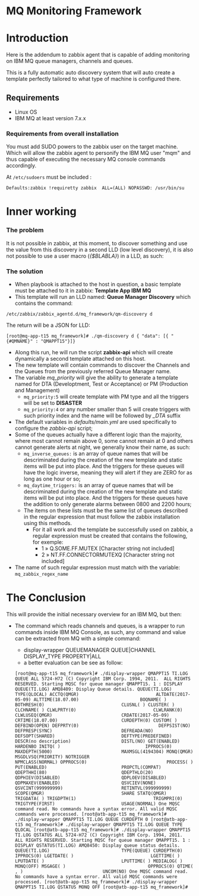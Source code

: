 MQ Monitoring Framework
=======================

# Introduction

Here is the addendum to zabbix agent that is capable of adding monitoring on IBM MQ queue managers, channels and queues.

This is a fully automatic auto discovery system that will auto create a template perfectly tailored to what type of machine is configured there.

## Requirements

* Linux OS
* IBM MQ at least version 7.x.x

### Requirements from overall installation

You must add SUDO powers to the zabbix user on the target machine.  
Which will allow the zabbix agent to personify the IBM MQ user "mqm" and thus capable of executing the necessary MQ console commands accordingly.

At `/etc/sudoers` must be included :

`Defaults:zabbix !requiretty
zabbix  ALL=(ALL) NOPASSWD: /usr/bin/su`

# Inner working

### The problem

It is not possible in zabbix, at this moment, to discover something and use the value from this discovery in a second LLD (low level discovery), it is also not possible to use a user macro (*{$BLABLA}*) in a LLD, as such:

### The solution

- When playbook is attached to the host in question, a basic template must be attached to it in zabbix: **Template App IBM MQ**
- This template will run an LLD named: **Queue Manager Discovery** which contains the command:

`/etc/zabbix/zabbix_agentd.d/mq_framework/qm-discovery d`

The return will be a JSON for LLD:

`
[root@mq-app-t15 mq_framework]# ./qm-discovery d
{ "data": [{ "{#QMNAME}" : "QMAPPT15"}]}
`

- Along this run, he will run the script **zabbix-api** which will create dynamically a second template attached on this host.
- The new template will contain commands to discover the Channels and the Queues from the previously referred Queue Manager name.
- The variable *mq_priority* will give the ability to generate a template named for DTA (Developtment, Test or Acceptance) or PM (Production and Management)
  - `mq_priority:5` will create template with PM type and all the triggers will be set to **DISASTER**
  - `mq_priority:4` or any number smaller than 5 will create triggers with such priority index and the name will be followed by *_DTA* suffix
- The default variables in *defaults/main.yml* are used specifically to configure the *zabbix-api* script;
- Some of the queues actually have a different logic than the majority, where most cannot remain above 0, some cannot remain at 0 and others cannot generate alerts at night, we generally know their name, as such:
  - `mq_inverse_queues:` is an array of queue names that will be descriminated during the creation of the new template and static items will be put into place. And the triggers for these queues will have the logic inverse, meaning they will alert if they are ZERO for as long as one hour or so;
  - `mq_daytime_triggers:` is an array of queue names that will be descriminated during the creation of the new template and static items will be put into place. And the triggers for these queues have the addition to only generate alarms between 0800 and 2200 hours;
  - The items on these lists must be the same list of queues described in the regular expression that must follow the zabbix installation using this methods.
    - For it all work and the template be successfully used on zabbix, a regular expression must be created that contains the following, for exemple:
      - 1    »    Q.SOME.FF.MUTEX    [Character string not included]
      - 2    »    NT.FF.CONNECTORMUTEXQ    [Character string not included]
- The name of such regular expression must match with the variable: `mq_zabbix_regex_name`

# The Conclusion

This will provide the initial necessary overview for an IBM MQ, but then:

- The command which reads channels and queues, is a wrapper to run commands inside IBM MQ Console, as such, any command and value can be extracted from MQ with a simple command:
  - display-wrapper QUEUEMANAGER QUEUE|CHANNEL DISPLAY_TYPE PROPERTY|ALL
  - a better evaluation can be see as follow:

  `
[root@mq-app-t15 mq_framework]# ./display-wrapper QMAPPT15 TI.LOG QUEUE ALL
5724-H72 (C) Copyright IBM Corp. 1994, 2011.  ALL RIGHTS RESERVED.
Starting MQSC for queue manager QMAPPT15.
     1 : DISPLAY QUEUE(TI.LOG)
AMQ8409: Display Queue details.
   QUEUE(TI.LOG)                           TYPE(QLOCAL)
   ACCTQ(QMGR)                             ALTDATE(2017-05-09)
   ALTTIME(18.07.00)                       BOQNAME( )
   BOTHRESH(0)                             CLUSNL( )
   CLUSTER( )                              CLCHNAME( )
   CLWLPRTY(0)                             CLWLRANK(0)
   CLWLUSEQ(QMGR)                          CRDATE(2017-05-09)
   CRTIME(18.07.00)                        CURDEPTH(0)
   CUSTOM( )                               DEFBIND(OPEN)
   DEFPRTY(0)                              DEFPSIST(NO)
   DEFPRESP(SYNC)                          DEFREADA(NO)
   DEFSOPT(SHARED)                         DEFTYPE(PREDEFINED)
   DESCR(no description)                   DISTL(NO)
   GET(ENABLED)                            HARDENBO
   INITQ( )                                IPPROCS(0)
   MAXDEPTH(5000)                          MAXMSGL(4194304)
   MONQ(QMGR)                              MSGDLVSQ(PRIORITY)
   NOTRIGGER                               NPMCLASS(NORMAL)
   OPPROCS(0)                              PROCESS( )
   PUT(ENABLED)                            PROPCTL(COMPAT)
   QDEPTHHI(80)                            QDEPTHLO(20)
   QDPHIEV(DISABLED)                       QDPLOEV(DISABLED)
   QDPMAXEV(ENABLED)                       QSVCIEV(NONE)
   QSVCINT(999999999)                      RETINTVL(999999999)
   SCOPE(QMGR)                             SHARE
   STATQ(QMGR)                             TRIGDATA( )
   TRIGDPTH(1)                             TRIGMPRI(0)
   TRIGTYPE(FIRST)                         USAGE(NORMAL)
One MQSC command read.
No commands have a syntax error.
All valid MQSC commands were processed.
[root@atb-app-t15 mq_framework]# ./display-wrapper QMAPPT15 TI.LOG QUEUE CURDEPTH
0
[root@atb-app-t15 mq_framework]# ./display-wrapper QMAPPT15 TI.LOG QUEUE TYPE
QLOCAL
[root@atb-app-t15 mq_framework]# ./display-wrapper QMAPPT15 TI.LOG QSTATUS ALL
5724-H72 (C) Copyright IBM Corp. 1994, 2011.  ALL RIGHTS RESERVED.
Starting MQSC for queue manager QMAPPT15.
     1 : DISPLAY QSTATUS(TI.LOG)
AMQ8450: Display queue status details.
   QUEUE(TI.LOG)                           TYPE(QUEUE)
   CURDEPTH(0)                             IPPROCS(0)
   LGETDATE( )                             LGETTIME( )
   LPUTDATE( )                             LPUTTIME( )
   MEDIALOG( )                             MONQ(OFF)
   MSGAGE( )                               OPPROCS(0)
   QTIME( , )                              UNCOM(NO)
One MQSC command read.
No commands have a syntax error.
All valid MQSC commands were processed.
[root@atb-app-t15 mq_framework]# ./display-wrapper QMAPPT15 TI.LOG QSTATUS MONQ
OFF
[root@atb-app-t15 mq_framework]#
  `
